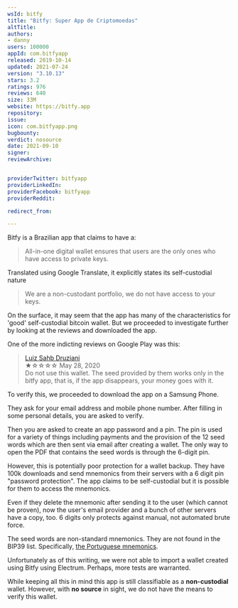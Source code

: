 ```yaml
---
wsId: bitfy
title: "Bitfy: Super App de Criptomoedas"
altTitle: 
authors:
- danny
users: 100000
appId: com.bitfyapp
released: 2019-10-14
updated: 2021-07-24
version: "3.10.13"
stars: 3.2
ratings: 976
reviews: 640
size: 33M
website: https://bitfy.app
repository: 
issue: 
icon: com.bitfyapp.png
bugbounty: 
verdict: nosource
date: 2021-09-10
signer: 
reviewArchive:


providerTwitter: bitfyapp
providerLinkedIn: 
providerFacebook: bitfyapp
providerReddit: 

redirect_from:

---
```



Bitfy is a Brazilian app that claims to have a:

> All-in-one digital wallet ensures that users are the only ones who have access to private keys.

Translated using Google Translate, it explicitly states its self-custodial nature

> We are a non-custodant portfolio, we do not have access to your keys.

On the surface, it may seem that the app has many of the characteristics for 'good' self-custodial bitcoin wallet. But we proceeded to investigate further by looking at the reviews and downloaded the app.

One of the more indicting reviews on Google Play was this:

> [Luiz Sahb Druziani](https://play.google.com/store/apps/details?id=com.bitfyapp&reviewId=gp%3AAOqpTOHdfOm2ZYnNVaUuVbyLCzlzkUFo5oiiXkPuzcAx8DkhnaYPzAeHXxyYWQxOtKXGof-1qYbOJlmttoL07w)<br>
★☆☆☆☆ May 28, 2020<br>
Do not use this wallet. The seed provided by them works only in the bitfy app, that is, if the app disappears, your money goes with it.<br>

To verify this, we proceeded to download the app on a Samsung Phone. 

They ask for your email address and mobile phone number. After filling in some personal details, you are asked to verify. 

Then you are asked to create an app password and a pin. The pin is used for a variety of things including payments and the provision of the 12 seed words which are then sent via email after creating a wallet. The only way to open the PDF that contains the seed words is through the 6-digit pin.

However, this is potentially poor protection for a wallet backup. They have 100k downloads and send mnemonics from their servers with a 6 digit pin "password protection". The app claims to be self-custodial but it is possible for them to access the mnemonics.

Even if they delete the mnemonic after sending it to the user (which cannot be proven), now the user's email provider and a bunch of other servers have a copy, too. 6 digits only protects against manual, not automated brute force.

The seed words are non-standard mnemonics. They are not found in the BIP39 list. Specifically, [the Portuguese mnemonics](https://github.com/bitcoin/bips/blob/master/bip-0039/portuguese.txt). 

Unfortunately as of this writing, we were not able to import a wallet created using Bitfy using Electrum. Perhaps, more tests are warranted. 

While keeping all this in mind this app is still classifiable as a **non-custodial** wallet. However, with **no source** in sight, we do not have the means to verify this wallet.

